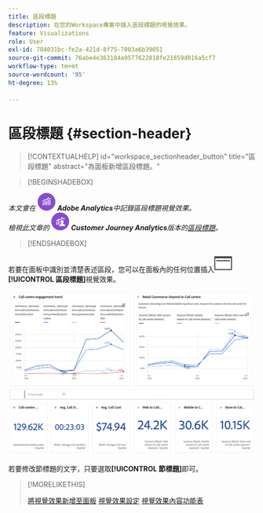 ```yaml
---
title: 區段標題
description: 在您的Workspace專案中插入區段標題的視覺效果。
feature: Visualizations
role: User
exl-id: 784031bc-fe2a-421d-8f75-7003a6b39051
source-git-commit: 76abe4e363184a9577622818fe21859d016a5cf7
workflow-type: tm+mt
source-wordcount: '95'
ht-degree: 13%

---
```


# 區段標題 {#section-header}

<!-- markdownlint-disable MD034 -->

>[!CONTEXTUALHELP]
>id="workspace_sectionheader_button"
>title="區段標題"
>abstract="為面板新增區段標題。"

<!-- markdownlint-enable MD034 -->

>[!BEGINSHADEBOX]


_本文會在_ ![AdobeAnalytics](/help/assets/icons/AdobeAnalytics.svg) _**Adobe Analytics**&#x200B;中記錄區段標題視覺效果。_<br/>_檢視此文章的_ ![CustomerJourneyAnalytics](/help/assets/icons/CustomerJourneyAnalytics.svg) _**Customer Journey Analytics**&#x200B;版本的[區段標題](https://experienceleague.adobe.com/en/docs/analytics-platform/using/cja-workspace/visualizations/section-header)。_

>[!ENDSHADEBOX]


若要在面板中識別並清楚表述區段，您可以在面板內的任何位置插入![PageRule](/help/assets/icons/PageRule.svg) **[!UICONTROL 區段標題]**&#x200B;視覺效果。

![區段標題](/help/analyze/analysis-workspace/visualizations/assets/section-header.png)

若要修改節標題的文字，只要選取&#x200B;**[!UICONTROL 節標題]**&#x200B;即可。


>[!MORELIKETHIS]
>
>[將視覺效果新增至面板](/help/analyze/analysis-workspace/visualizations/freeform-analysis-visualizations.md#add-visualizations-to-a-panel)
>[視覺效果設定](/help/analyze/analysis-workspace/visualizations/freeform-analysis-visualizations.md#settings)
>[視覺效果內容功能表](/help/analyze/analysis-workspace/visualizations/freeform-analysis-visualizations.md#context-menu)
>
